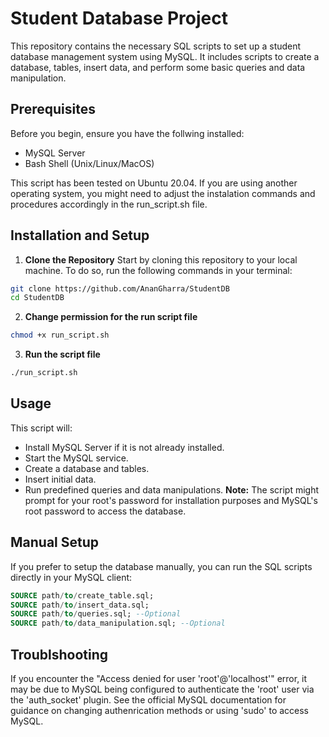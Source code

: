 # Student Database Project

This repository contains the necessary SQL scripts to set up a student database management system using MySQL.
It includes scripts to create a database, tables, insert data, and perform some basic queries and data manipulation.

## Prerequisites

Before you begin, ensure you have the follwing installed:
- MySQL Server
- Bash Shell (Unix/Linux/MacOS)

This script has been tested on Ubuntu 20.04. If you are using another operating system, you might need to adjust the instalation commands and procedures accordingly in the run_script.sh file.

## Installation and Setup

1. **Clone the Repository**
Start by cloning this repository to your local machine. To do so, run the following commands in your terminal:

```bash
git clone https://github.com/AnanGharra/StudentDB
cd StudentDB
```

2. **Change permission for the run script file**

```bash
chmod +x run_script.sh
```

3. **Run the script file**

```bash
./run_script.sh
```

## Usage
This script will:
- Install MySQL Server if it is not already installed.
- Start the MySQL service.
- Create a database and tables.
- Insert initial data.
- Run predefined queries and data manipulations.
**Note:** The script might prompt for your root's password for installation purposes and MySQL's root password to access the database.

## Manual Setup
If you prefer to setup the database manually, you can run the SQL scripts directly in your MySQL client:

```sql
SOURCE path/to/create_table.sql;
SOURCE path/to/insert_data.sql;
SOURCE path/to/queries.sql; --Optional
SOURCE path/to/data_manipulation.sql; --Optional
```

## Troublshooting
If you encounter the "Access denied for user 'root'@'localhost'" error, it may be due to MySQL being configured to authenticate the 'root' user via the 'auth_socket' plugin. See the official MySQL documentation for guidance on changing authenrication methods or using 'sudo' to access MySQL.


